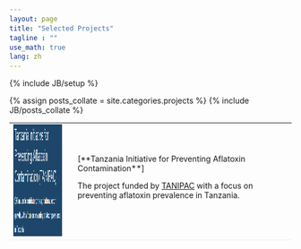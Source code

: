 ```yaml
---
layout: page
title: "Selected Projects"
tagline : ""
use_math: true
lang: zh
---
```

{% include JB/setup %}

{% assign posts_collate = site.categories.projects %}
{% include JB/posts_collate %}

<link rel="stylesheet" href="/glyphicons/css/glyphicons.css" />

<table style="width:100%">
<col width="20%">
<col width="10">
<col >


<tr style="border-bottom:1pt solid #eee">
<td markdown="1">
<img src="images/projects/tanipac.PNG" width="200" height="200" />
</td>
<td></td>
<td markdown="1">
[**Tanzania Initiative for Preventing Aflatoxin Contamination**]

The project funded by [TANIPAC](https://www.gafspfund.org/projects/tanzania-initiative-preventing-aflatoxin-contamination-tanipac) with a focus on preventing aflatoxin prevalence in Tanzania.

<!-- </table> -->

<style type="text/css">
td {
    border: 0.5px;
    vertical-align: center;
    text-align: left;
}
</style>
